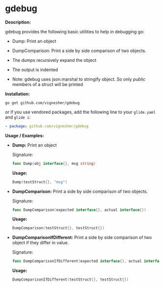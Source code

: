 # gdebug

**Description:**

gdebug provides the following basic utilities to help in debugging go:

- Dump:
    Print an object 

- DumpComparison:
    Print a side by side comparison of two objects.    

- The dumps recursively expand the object
- The output is indented
- Note: gdebug uses json.marshal to stringify object. So only *public* members of a struct will be printed

**Installation:**

```
go get github.com/vigneshmr/gdebug
```

or if you use vendored packages, add the following line to your `glide.yaml` and `glide i`:

```yaml
- package: github.com/vigneshmr/gdebug
```

**Usage / Examples:**

- **Dump:**
    Print an object 

    Signature:
    ```go
    func Dump(obj interface{}, msg string)
    
    ```
    **Usage:**
    ```go
    Dump(testStruct{}, "msg")
    ```

- **DumpComparison:**
    Print a side by side comparison of two objects.    

    Signature:
    ```go
    func DumpComparison(expected interface{}, actual interface{})
    ```
    
    **Usage:**
    ```go
    DumpComparison(testStruct{}, testStruct{})
    ```

- **DumpComparisonIfDifferent:**
    Print a side by side comparison of two object if they differ in value.
    
    Signature:
    ```go
    func DumpComparisonIfDifferent(expected interface{}, actual interface{})    
    ```
    
   **Usage:**
    ```go
    DumpComparisonIfDifferent(testStruct{}, testStruct{})
    ```
